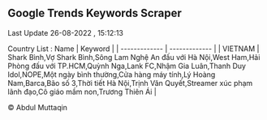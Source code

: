 

## Google Trends Keywords Scraper 
 
Last Update 26-08-2022 , 15:12:13

Country List :
 Name  | Keyword |
| ------------- | ------------- |
| VIETNAM | Shark Bình,Vợ Shark Bình,Sông Lam Nghệ An đấu với Hà Nội,West Ham,Hải Phòng đấu với TP.HCM,Quỳnh Nga,Lank FC,Nhậm Gia Luân,Thanh Duy Idol,NOPE,Một ngày bình thường,Cửa hàng máy tính,Lý Hoàng Nam,Barca,Bão số 3,Thời tiết Hà Nội,Trịnh Văn Quyết,Streamer xúc phạm lãnh đạo,Cô giáo mầm non,Trương Thiên Ái |



© Abdul Muttaqin 
